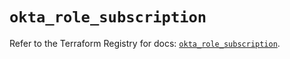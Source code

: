 # `okta_role_subscription`

Refer to the Terraform Registry for docs: [`okta_role_subscription`](https://registry.terraform.io/providers/okta/okta/4.10.0/docs/resources/role_subscription).
